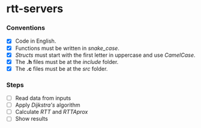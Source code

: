 # rtt-servers

### Conventions
- [x] Code in English.
- [x] Functions must be written in *snake_case*.
- [x] _Structs_ must start with the first letter in uppercase and use _CamelCase_.
- [x] The **.h** files must be at the *include* folder.
- [x] The **.c** files must be at the _src_ folder.

### Steps
- [ ] Read data from inputs 
- [ ] Apply *Dijkstra's* algorithm
- [ ] Calculate *RTT* and *RTTAprox*
- [ ] Show results
